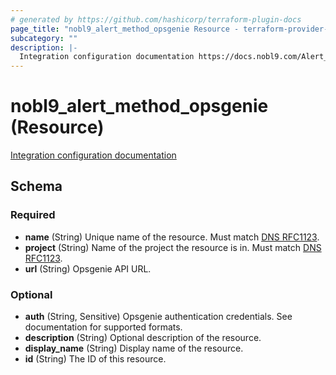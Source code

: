 ```yaml
---
# generated by https://github.com/hashicorp/terraform-plugin-docs
page_title: "nobl9_alert_method_opsgenie Resource - terraform-provider-nobl9"
subcategory: ""
description: |-
  Integration configuration documentation https://docs.nobl9.com/Alert_Methods/opsgenie
---
```


# nobl9_alert_method_opsgenie (Resource)

[Integration configuration documentation](https://docs.nobl9.com/Alert_Methods/opsgenie)



<!-- schema generated by tfplugindocs -->
## Schema

### Required

- **name** (String) Unique name of the resource. Must match [DNS RFC1123](https://kubernetes.io/docs/concepts/overview/working-with-objects/names/#names).
- **project** (String) Name of the project the resource is in. Must match [DNS RFC1123](https://kubernetes.io/docs/concepts/overview/working-with-objects/names/#names).
- **url** (String) Opsgenie API URL.

### Optional

- **auth** (String, Sensitive) Opsgenie authentication credentials. See documentation for supported formats.
- **description** (String) Optional description of the resource.
- **display_name** (String) Display name of the resource.
- **id** (String) The ID of this resource.


